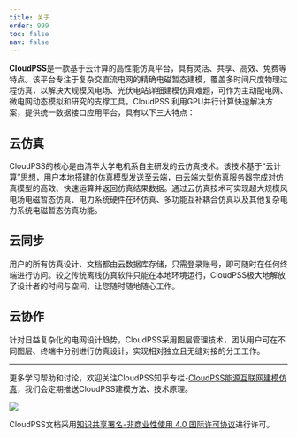 ```yaml
---
title: 关于
order: 999
toc: false
nav: false
---
```


**CloudPSS**是一款基于云计算的高性能仿真平台，具有灵活、共享、高效、免费等特点。该平台专注于复杂交直流电网的精确电磁暂态建模，覆盖多时间尺度物理过程仿真，以解决大规模风电场、光伏电站详细建模仿真难题，可作为主动配电网、微电网动态模拟和研究的支撑工具。CloudPSS 利用GPU并行计算快速解决方案，提供统一数据接口应用平台，具有以下三大特点：
## 云仿真
CloudPSS的核心是由清华大学电机系自主研发的云仿真技术。该技术基于“云计算”思想，用户本地搭建的仿真模型发送至云端，由云端大型仿真服务器完成对仿真模型的高效、快速运算并返回仿真结果数据。通过云仿真技术可实现超大规模风电场电磁暂态仿真、电力系统硬件在环仿真、多功能互补耦合仿真以及其他复杂电力系统电磁暂态仿真功能。
## 云同步
用户的所有仿真设计、文档都由云数据库存储，只需登录账号，即可随时在任何终端进行访问。较之传统离线仿真软件只能在本地环境运行，CloudPSS极大地解放了设计者的时间与空间，让您随时随地随心工作。
## 云协作
针对日益复杂化的电网设计趋势，CloudPSS采用图层管理技术，团队用户可在不同图层、终端中分别进行仿真设计，实现相对独立且无缝对接的分工工作。

------------------------------

更多学习帮助和讨论，欢迎关注CloudPSS知乎专栏-[CloudPSS能源互联网建模仿真](https://zhuanlan.zhihu.com/cloudpss)，我们会定期推送CloudPSS建模方法、技术原理。

[![](https://i.creativecommons.org/l/by-nc/4.0/88x31.png)](https://creativecommons.org/licenses/by-nc/4.0/)

CloudPSS文档采用[知识共享署名-非商业性使用 4.0 国际许可协议](https://creativecommons.org/licenses/by-nc/4.0/)进行许可。
